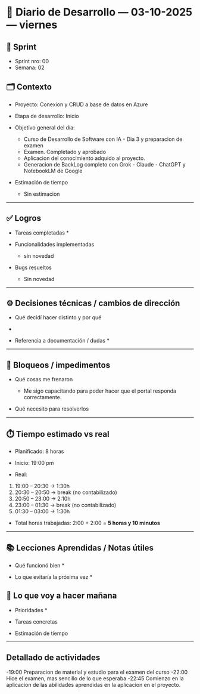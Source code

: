 # 📓 Diario de Desarrollo — 03-10-2025 — viernes
## 🏃 Sprint
- Sprint nro: 00
- Semana: 02

## 🗂️ Contexto
- Proyecto: Conexion y CRUD a base de datos en Azure 
- Etapa de desarrollo: Inicio
- Objetivo general del día: 
  * Curso de Desarrollo de Software con IA - Dia 3 y preparacion de examen
  * Examen. Completado y aprobado
  * Aplicacion del conocimiento adquido al proyecto. 
  * Generacion de BackLog completo con Grok - Claude - ChatGPT y NotebookLM de Google


- Estimación de tiempo
  * Sin estimacion

---

## ✅ Logros
- Tareas completadas 
  * 

- Funcionalidades implementadas
  * sin novedad

- Bugs resueltos
  * Sin novedad

---

## ⚙️ Decisiones técnicas / cambios de dirección
- Qué decidí hacer distinto y por qué
 * 

- Referencia a documentación / dudas
  * 

---

## 🚧 Bloqueos / impedimentos
- Qué cosas me frenaron
  * Me sigo capacitando para poder hacer que el portal responda correctamente.

- Qué necesito para resolverlos

---

## ⏱️ Tiempo estimado vs real

 - Planificado: 8 horas

 - Inicio: 19:00 pm

 - Real:

  1. 19:00 – 20:30 → 1:30h
  2. 20:30 – 20:50 → break (no contabilizado)
  3. 20:50 – 23:00 → 2:10h
  4. 23:00 – 01:30 → break (no contabilizado)
  5. 01:30 – 03:00 → 1:30h


 - Total horas trabajadas: 2:00 + 2:00 = **5 horas y 10 minutos**

 ---

## 📚 Lecciones Aprendidas / Notas útiles
- Qué funcionó bien
  * 

- Lo que evitaría la próxima vez
  * 

## 🔮 Lo que voy a hacer mañana
- Prioridades
  * 

- Tareas concretas

- Estimación de tiempo

---

## Detallado de actividades

-19:00 Preparacion de material y estudio para el examen del curso
-22:00 Hice el examen, mas sencillo de lo que esperaba
-22:45 Comienzo en la aplicacion de las abilidades aprendidas en la aplicacion en el proyecto.
